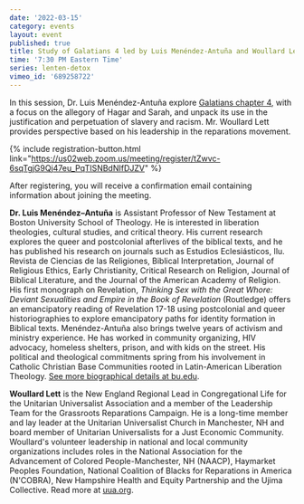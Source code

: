 ```yaml
---
date: '2022-03-15'
category: events
layout: event
published: true
title: Study of Galatians 4 led by Luis Menéndez-Antuña and Woullard Lett
time: '7:30 PM Eastern Time'
series: lenten-detox
vimeo_id: '689258722'
---
```

In this session, Dr. Luis Menéndez-Antuña explore [Galatians chapter 4](https://bible.oremus.org/?ql=512457589), with a focus on the allegory of Hagar and Sarah, and unpack its use in the justification and perpetuation of slavery and racism. Mr. Woullard Lett provides perspective based on his leadership in the reparations movement.

{% include registration-button.html link="https://us02web.zoom.us/meeting/register/tZwvc-6sqTgjG9Qj47eu_PqTISNBdNIfDJZV" %}

After registering, you will receive a confirmation email containing information about joining the meeting.

**Dr. Luis Menéndez–Antuña** is Assistant Professor of New Testament at Boston University School of Theology. He is interested in liberation theologies, cultural studies, and critical theory. His current research explores the queer and postcolonial afterlives of the biblical texts, and he has published his research on journals such as Estudios Eclesiásticos, Ilu. Revista de Ciencias de las Religiones, Biblical Interpretation, Journal of Religious Ethics, Early Christianity, Critical Research on Religion, Journal of Biblical Literature, and the Journal of the American Academy of Religion.  His first monograph on Revelation, _Thinking Sex with the Great Whore: Deviant Sexualities and Empire in the Book of Revelation_ (Routledge) offers an emancipatory reading of Revelation 17-18 using postcolonial and queer historiographies to explore emancipatory paths for identity formation in Biblical texts. Menéndez-Antuña also brings twelve years of activism and ministry experience. He has worked in community organizing, HIV advocacy, homeless shelters, prison, and with kids on the street. His political and theological commitments spring from his involvement in Catholic Christian Base Communities rooted in Latin-American Liberation Theology. [See more biographical details at bu.edu](https://www.bu.edu/sth/profile/luis-menendez-antuna/).

**Woullard Lett** is the New England Regional Lead in Congregational Life for the Unitarian Universalist Association and a member of the Leadership Team for the Grassroots Reparations Campaign. He is a long-time member and lay leader at the Unitarian Universalist Church in Manchester, NH and board member of Unitarian Universalists for a Just Economic Community. Woullard's volunteer leadership in national and local community organizations includes roles in the National Association for the Advancement of Colored People-Manchester, NH (NAACP), Haymarket Peoples Foundation, National Coalition of Blacks for Reparations in America (N'COBRA), New Hampshire Health and Equity Partnership and the Ujima Collective. Read more at [uua.org](https://www.uua.org/offices/people/woullard-lett).
